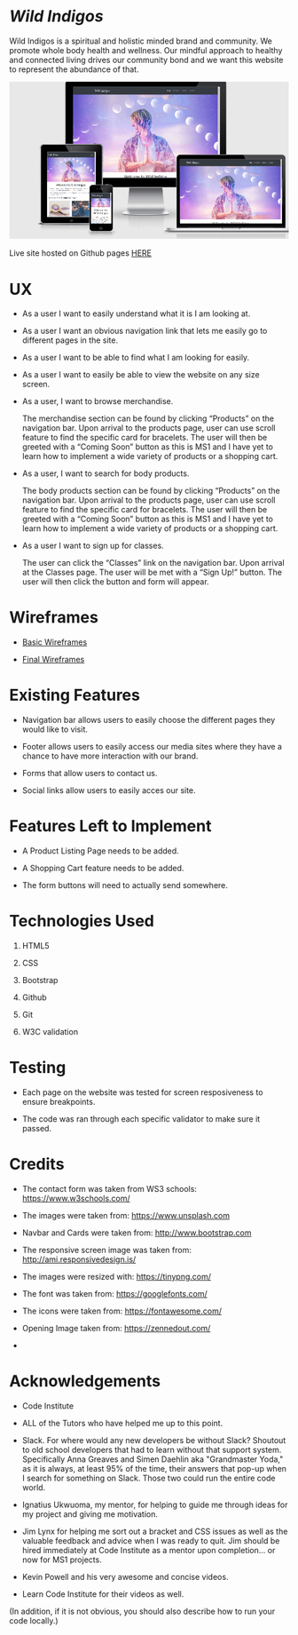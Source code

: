 # *Wild Indigos*

Wild Indigos is a spiritual and holistic minded brand and community.
We promote whole body health and wellness. Our mindful approach to healthy and connected living drives our community bond and we want this website to represent the abundance of that.

 ![Image](assets/wireframes/Screens.png)
  
Live site hosted on Github pages [HERE](https://susanmarie87.github.io/WildIndigosTake51/index.html)
 # UX

*	As a user I want to easily understand what it is I am looking at. 

*	As a user I want an obvious navigation link that lets me easily go to different pages in the site.

*	As a user I want to be able to find what I am looking for easily. 

*   As a user  I want to easily be able to view the website on any size screen.

*   As a user, I want to browse merchandise.

     The merchandise section can be found by clicking “Products” on the navigation bar. Upon arrival to the products page, user can use scroll feature to find the specific card for bracelets. 
     The user will then be greeted with a “Coming Soon” button as this is MS1 and I have yet to learn how to implement a wide variety of products or a shopping cart. 

* As a user, I want to search for body products.

    The body products section can be found by clicking “Products” on the navigation bar. Upon arrival to the products page, user can use scroll feature to find the specific card for bracelets. 
    The user will then be greeted with a “Coming Soon” button as this is MS1 and I have yet to learn how to implement a wide variety of products or a shopping cart. 

* As a user I want to sign up for classes.

    The user can click the “Classes” link on the navigation bar. Upon arrival at the Classes page. The user will be met with a “Sign Up!” button. 
    The user will then click the button and form will appear. 



# Wireframes  

 * [Basic Wireframes](https://github.com/susanmarie87/WildIndigosTake51/blob/master/assets/wireframes/basic-wireframes.pdf) 

 * [Final Wireframes](https://github.com/susanmarie87/WildIndigosTake51/blob/master/assets/wireframes/Wireframes.pdf)


# Existing Features

*   Navigation bar allows users to easily choose the different pages they would like to visit.

*	Footer  allows users to easily access our media sites where they have a chance to have more interaction with our brand.

*	Forms that allow users to contact us.

*   Social links allow users to easily acces our site.


# Features Left to Implement

*	A Product Listing Page needs to be added.

*	A Shopping Cart feature needs to be added.

*   The form buttons will need to actually send somewhere.


# Technologies Used

1.	HTML5

2.	CSS

3.	Bootstrap

4.   Github 

5.   Git

7.   W3C validation



 # Testing


*    Each page on the website was tested for screen resposiveness to ensure breakpoints.

*    The code was ran through each specific validator to make sure it passed.
   

 # Credits

*   The contact form was taken from WS3 schools: https://www.w3schools.com/

*	The images were taken from: https://www.unsplash.com

*   Navbar and Cards were taken from: http://www.bootstrap.com

*   The responsive screen image was taken from: http://ami.responsivedesign.is/
 
*   The images were resized with: https://tinypng.com/

*   The font was taken from: https://googlefonts.com/

*   The icons were taken from: https://fontawesome.com/

*   Opening Image taken from: https://zennedout.com/

*




 # Acknowledgements


*	Code Institute

*	ALL of the Tutors who have helped me up to this point.

*	Slack. For where would any new developers be without Slack? Shoutout to old school developers that had to learn without that support system. 
    Specifically Anna Greaves and Simen Daehlin aka "Grandmaster Yoda," as it is always, at least 95% of the time, their answers that pop-up when I search for something on Slack. 
    Those two could run the entire code world. 

*	Ignatius Ukwuoma, my mentor, for helping to guide me through ideas for my project and giving me motivation.

*	Jim Lynx for helping me sort out a bracket and CSS issues as well as the valuable feedback and advice when I was ready to quit. Jim should be hired immediately at
    Code Institute as a mentor upon completion... or now for MS1 projects. 

*	Kevin Powell and his very awesome and concise videos. 

*	Learn Code Institute for their videos as well.


(In addition, if it is not obvious, you should also describe how to run your code locally.)

